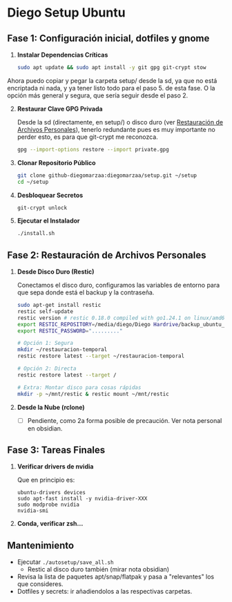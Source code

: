 # Diego Setup Ubuntu

## Fase 1: Configuración inicial, dotfiles y gnome

1.  **Instalar Dependencias Críticas**
    ```bash
    sudo apt update && sudo apt install -y git gpg git-crypt stow
    ```

Ahora puedo copiar y pegar la carpeta setup/ desde la sd, ya que no está encriptada ni nada, y ya tener listo todo para el paso 5. de esta fase. O la opción más general y segura, que sería seguir desde el paso 2.

2.  **Restaurar Clave GPG Privada**

    Desde la sd (directamente, en setup/) o disco duro (ver [Restauración de Archivos Personales](#fase-2-restauración-de-archivos-personales)), tenerlo redundante pues es muy importante no perder esto, es para que git-crypt me reconozca.

    ```bash
    gpg --import-options restore --import private.gpg
    ```

3.  **Clonar Repositorio Público**
    ```bash
    git clone github-diegomarzaa:diegomarzaa/setup.git ~/setup
    cd ~/setup
    ```

4.  **Desbloquear Secretos**
    ```bash
    git-crypt unlock
    ```

5.  **Ejecutar el Instalador**
    ```bash
    ./install.sh
    ```

## Fase 2: Restauración de Archivos Personales

1. **Desde Disco Duro (Restic)**
   
   Conectamos el disco duro, configuramos las variables de entorno para que sepa donde está el backup y la contraseña.
   ```bash
   sudo apt-get install restic
   restic self-update
   restic version # restic 0.18.0 compiled with go1.24.1 on linux/amd64
   export RESTIC_REPOSITORY=/media/diego/Diego Hardrive/backup_ubuntu_2025
   export RESTIC_PASSWORD="........."

   # Opción 1: Segura
   mkdir ~/restauracion-temporal
   restic restore latest --target ~/restauracion-temporal

   # Opción 2: Directa
   restic restore latest --target /

   # Extra: Montar disco para cosas rápidas
   mkdir -p ~/mnt/restic & restic mount ~/mnt/restic
   ```

2. **Desde la Nube (rclone)**

    - [ ] Pendiente, como 2a forma posible de precaución. Ver nota personal en obsidian.

## Fase 3: Tareas Finales

1. **Verificar drivers de nvidia**

    Que en principio es:
    ```
    ubuntu-drivers devices
    sudo apt-fast install -y nvidia-driver-XXX
    sudo modprobe nvidia
    nvidia-smi
    ```

2. **Conda, verificar zsh...**

## Mantenimiento

- Ejecutar `./autosetup/save_all.sh`
    - Restic al disco duro también (mirar nota obsidian)
- Revisa la lista de paquetes apt/snap/flatpak y pasa a "relevantes" los que consideres.
- Dotfiles y secrets: ir añadiendolos a las respectivas carpetas.
